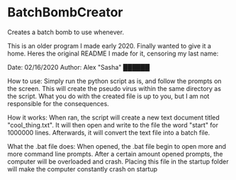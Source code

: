 # BatchBombCreator
Creates a batch bomb to use whenever.

This is an older program I made early 2020. Finally wanted to give it a home.
Heres the original README I made for it, censoring my last name:

Date: 02/16/2020
Author: Alex "Sasha" ██████

How to use: 
	Simply run the python script as is, and follow the prompts on the screen. 
  This will create the pseudo virus within the same directory as the script. 
  What you do with the created file is up to you, but I am not responsible for the consequences. 

How it works:
	When ran, the script will create a new text document titled "cool_thing.txt". 
  It will then open and write to the file the word "start" for 1000000 lines. 
  Afterwards, it will convert the text file into a batch file.

What the .bat file does:
	When opened, the .bat file begin to open more and more command line prompts. 
  After a certain amount opened prompts, the computer will be overloaded and crash. 
  Placing this file in the startup folder will make the computer constantly crash on startup
